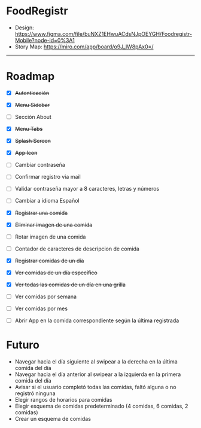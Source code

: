# FoodRegistr

* Design: https://www.figma.com/file/buNXZ1EHwuACdsNJpOEYGH/Foodregistr-Mobile?node-id=0%3A1
* Story Map: https://miro.com/app/board/o9J_lW8pAx0=/

___
# Roadmap
* [X] ~~Autenticación~~
* [X] ~~Menu Sidebar~~ 
* [ ] Sección About
* [X] ~~Menu Tabs~~
* [X] ~~Splash Screen~~
* [X] ~~App Icon~~
* [ ] Cambiar contraseña
* [ ] Confirmar registro via mail
* [ ] Validar contraseña mayor a 8 caracteres, letras y números
* [ ] Cambiar a idioma Español
* [X] ~~Registrar una comida~~
* [X] ~~Eliminar imagen de una comida~~
* [ ] Rotar imagen de una comida
* [ ] Contador de caracteres de descripcion de comida
* [X] ~~Registrar comidas de un día~~
* [X] ~~Ver comidas de un día específico~~
* [X] ~~Ver todas las comidas de un día en una grilla~~
* [ ] Ver comidas por semana
* [ ] Ver comidas por mes
* [ ] Abrir App en la comida correspondiente según la última registrada


# Futuro
* Navegar hacia el día siguiente al swipear a la derecha en la última comida del día
* Navegar hacia el día anterior al swipear a la izquierda en la primera comida del día
* Avisar si el usuario completó todas las comidas, faltó alguna o no registró ninguna
* Elegir rangos de horarios para comidas
* Elegir esquema de comidas predeterminado (4 comidas, 6 comidas, 2 comidas)
* Crear un esquema de comidas
